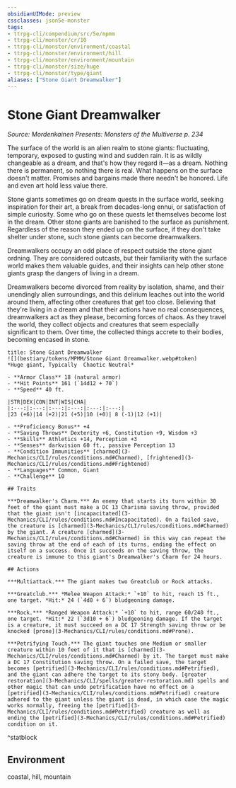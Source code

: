 ```yaml
---
obsidianUIMode: preview
cssclasses: json5e-monster
tags:
- ttrpg-cli/compendium/src/5e/mpmm
- ttrpg-cli/monster/cr/10
- ttrpg-cli/monster/environment/coastal
- ttrpg-cli/monster/environment/hill
- ttrpg-cli/monster/environment/mountain
- ttrpg-cli/monster/size/huge
- ttrpg-cli/monster/type/giant
aliases: ["Stone Giant Dreamwalker"]
---
```

# Stone Giant Dreamwalker
*Source: Mordenkainen Presents: Monsters of the Multiverse p. 234*  

The surface of the world is an alien realm to stone giants: fluctuating, temporary, exposed to gusting wind and sudden rain. It is as wildly changeable as a dream, and that's how they regard it—as a dream. Nothing there is permanent, so nothing there is real. What happens on the surface doesn't matter. Promises and bargains made there needn't be honored. Life and even art hold less value there.

Stone giants sometimes go on dream quests in the surface world, seeking inspiration for their art, a break from decades-long ennui, or satisfaction of simple curiosity. Some who go on these quests let themselves become lost in the dream. Other stone giants are banished to the surface as punishment. Regardless of the reason they ended up on the surface, if they don't take shelter under stone, such stone giants can become dreamwalkers.

Dreamwalkers occupy an odd place of respect outside the stone giant ordning. They are considered outcasts, but their familiarity with the surface world makes them valuable guides, and their insights can help other stone giants grasp the dangers of living in a dream.

Dreamwalkers become divorced from reality by isolation, shame, and their unendingly alien surroundings, and this delirium leaches out into the world around them, affecting other creatures that get too close. Believing that they're living in a dream and that their actions have no real consequences, dreamwalkers act as they please, becoming forces of chaos. As they travel the world, they collect objects and creatures that seem especially significant to them. Over time, the collected things accrete to their bodies, becoming encased in stone.

```ad-statblock
title: Stone Giant Dreamwalker
![](bestiary/tokens/MPMM/Stone Giant Dreamwalker.webp#token)
*Huge giant, Typically  Chaotic Neutral*

- **Armor Class** 18 (natural armor)
- **Hit Points** 161 (`14d12 + 70`)
- **Speed** 40 ft.

|STR|DEX|CON|INT|WIS|CHA|
|:---:|:---:|:---:|:---:|:---:|:---:|
|23 (+6)|14 (+2)|21 (+5)|10 (+0)| 8 (-1)|12 (+1)|

- **Proficiency Bonus** +4
- **Saving Throws** Dexterity +6, Constitution +9, Wisdom +3
- **Skills** Athletics +14, Perception +3
- **Senses** darkvision 60 ft., passive Perception 13
- **Condition Immunities** [charmed](3-Mechanics/CLI/rules/conditions.md#Charmed), [frightened](3-Mechanics/CLI/rules/conditions.md#Frightened)
- **Languages** Common, Giant
- **Challenge** 10

## Traits

***Dreamwalker's Charm.*** An enemy that starts its turn within 30 feet of the giant must make a DC 13 Charisma saving throw, provided that the giant isn't [incapacitated](3-Mechanics/CLI/rules/conditions.md#Incapacitated). On a failed save, the creature is [charmed](3-Mechanics/CLI/rules/conditions.md#Charmed) by the giant. A creature [charmed](3-Mechanics/CLI/rules/conditions.md#Charmed) in this way can repeat the saving throw at the end of each of its turns, ending the effect on itself on a success. Once it succeeds on the saving throw, the creature is immune to this giant's Dreamwalker's Charm for 24 hours.

## Actions

***Multiattack.*** The giant makes two Greatclub or Rock attacks.

***Greatclub.*** *Melee Weapon Attack:* `+10` to hit, reach 15 ft., one target. *Hit:* 24 (`4d8 + 6`) bludgeoning damage.

***Rock.*** *Ranged Weapon Attack:* `+10` to hit, range 60/240 ft., one target. *Hit:* 22 (`3d10 + 6`) bludgeoning damage. If the target is a creature, it must succeed on a DC 17 Strength saving throw or be knocked [prone](3-Mechanics/CLI/rules/conditions.md#Prone).

***Petrifying Touch.*** The giant touches one Medium or smaller creature within 10 feet of it that is [charmed](3-Mechanics/CLI/rules/conditions.md#Charmed) by it. The target must make a DC 17 Constitution saving throw. On a failed save, the target becomes [petrified](3-Mechanics/CLI/rules/conditions.md#Petrified), and the giant can adhere the target to its stony body. [greater restoration](3-Mechanics/CLI/spells/greater-restoration.md) spells and other magic that can undo petrification have no effect on a [petrified](3-Mechanics/CLI/rules/conditions.md#Petrified) creature adhered to the giant unless the giant is dead, in which case the magic works normally, freeing the [petrified](3-Mechanics/CLI/rules/conditions.md#Petrified) creature as well as ending the [petrified](3-Mechanics/CLI/rules/conditions.md#Petrified) condition on it.
```
^statblock

## Environment

coastal, hill, mountain